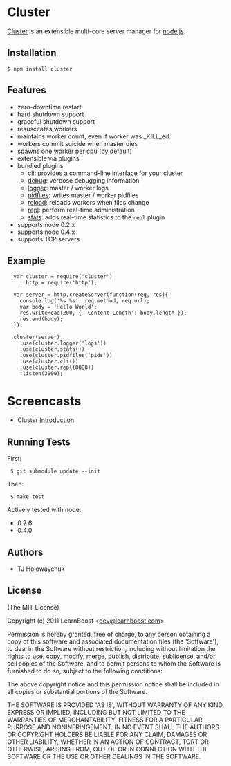 
# Cluster

 [Cluster](http://learnboost.github.com/cluster) is an extensible multi-core server manager for [node.js](http://nodejs.org).

## Installation

    $ npm install cluster

## Features

  - zero-downtime restart
  - hard shutdown support
  - graceful shutdown support
  - resuscitates workers
  - maintains worker count, even if worker was _KILL_ed.
  - workers commit suicide when master dies 
  - spawns one worker per cpu (by default)
  - extensible via plugins
  - bundled plugins
    - [cli](http://learnboost.github.com/cluster/docs/cli.html): provides a command-line interface for your cluster
    - [debug](http://learnboost.github.com/cluster/docs/debug.html): verbose debugging information
    - [logger](http://learnboost.github.com/cluster/docs/logger.html): master / worker logs
    - [pidfiles](http://learnboost.github.com/cluster/docs/pidfiles.html): writes master / worker pidfiles
    - [reload](http://learnboost.github.com/cluster/docs/reload.html): reloads workers when files change
    - [repl](http://learnboost.github.com/cluster/docs/repl.html): perform real-time administration
    - [stats](http://learnboost.github.com/cluster/docs/stats.html): adds real-time statistics to the `repl` plugin
  - supports node 0.2.x
  - supports node 0.4.x
  - supports TCP servers

## Example

      var cluster = require('cluster')
        , http = require('http');

      var server = http.createServer(function(req, res){
        console.log('%s %s', req.method, req.url);
        var body = 'Hello World';
        res.writeHead(200, { 'Content-Length': body.length });
        res.end(body);
      });

      cluster(server)
        .use(cluster.logger('logs'))
        .use(cluster.stats())
        .use(cluster.pidfiles('pids'))
        .use(cluster.cli())
        .use(cluster.repl(8888))
        .listen(3000);

# Screencasts

  - Cluster [Introduction](http://screenr.com/X8v)

## Running Tests

First:

     $ git submodule update --init

Then:

     $ make test

Actively tested with node:

  - 0.2.6
  - 0.4.0

## Authors

  * TJ Holowaychuk

## License 

(The MIT License)

Copyright (c) 2011 LearnBoost &lt;dev@learnboost.com&gt;

Permission is hereby granted, free of charge, to any person obtaining
a copy of this software and associated documentation files (the
'Software'), to deal in the Software without restriction, including
without limitation the rights to use, copy, modify, merge, publish,
distribute, sublicense, and/or sell copies of the Software, and to
permit persons to whom the Software is furnished to do so, subject to
the following conditions:

The above copyright notice and this permission notice shall be
included in all copies or substantial portions of the Software.

THE SOFTWARE IS PROVIDED 'AS IS', WITHOUT WARRANTY OF ANY KIND,
EXPRESS OR IMPLIED, INCLUDING BUT NOT LIMITED TO THE WARRANTIES OF
MERCHANTABILITY, FITNESS FOR A PARTICULAR PURPOSE AND NONINFRINGEMENT.
IN NO EVENT SHALL THE AUTHORS OR COPYRIGHT HOLDERS BE LIABLE FOR ANY
CLAIM, DAMAGES OR OTHER LIABILITY, WHETHER IN AN ACTION OF CONTRACT,
TORT OR OTHERWISE, ARISING FROM, OUT OF OR IN CONNECTION WITH THE
SOFTWARE OR THE USE OR OTHER DEALINGS IN THE SOFTWARE.